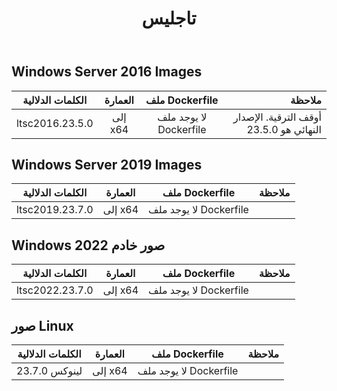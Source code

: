 ﻿---
title: تاجليس
second_title: Aspose.Cells Cloud Documen
type: docs
url: /ar/docker/tag-list/
description: المنصات المدعومة
weight: 30
---
##  Windows Server 2016 Images ##

الكلمات الدلالية | العمارة | ملف Dockerfile | ملاحظة
---|:--:|:--:|---:
ltsc2016.23.5.0 | إلى x64 | لا يوجد ملف Dockerfile | أوقف الترقية. الإصدار النهائي هو 23.5.0


##  Windows Server 2019 Images ##

الكلمات الدلالية | العمارة | ملف Dockerfile | ملاحظة
---|:--:|:--:|---:
ltsc2019.23.7.0 | إلى x64 | لا يوجد ملف Dockerfile |

##  Windows صور خادم 2022 ##

الكلمات الدلالية | العمارة | ملف Dockerfile | ملاحظة
---|:--:|:--:|---:
 ltsc2022.23.7.0 | إلى x64 | لا يوجد ملف Dockerfile |

##  صور Linux ##

الكلمات الدلالية | العمارة | ملف Dockerfile | ملاحظة
---|:--:|:--:|---:
لينوكس 23.7.0 | إلى x64 | لا يوجد ملف Dockerfile |
